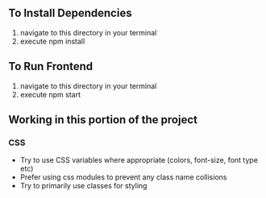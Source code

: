 ## To Install Dependencies
1. navigate to this directory in your terminal
2. execute npm install

## To Run Frontend
1. navigate to this directory in your terminal
2. execute npm start

## Working in this portion of the project

### CSS 
- Try to use CSS variables where appropriate (colors, font-size, font type etc)
- Prefer using css modules to prevent any class name collisions
- Try to primarily use classes for styling
